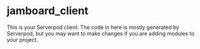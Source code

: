 # jamboard_client

This is your Serverpod client. The code in here is mostly generated by
Serverpod, but you may want to make changes if you are adding modules to your
project.
